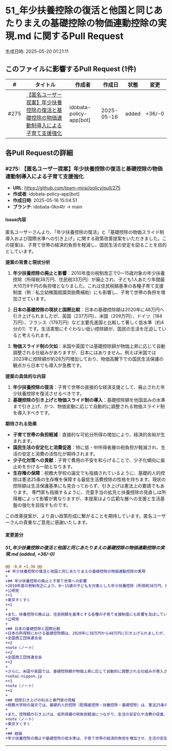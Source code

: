 # 51_年少扶養控除の復活と他国と同じあたりまえの基礎控除の物価連動控除の実現.md に関するPull Request

生成日時: 2025-05-20 01:21:11

## このファイルに影響するPull Request (1件)

| # | タイトル | 作成者 | 作成日 | 状態 | 変更 |
|---|---------|--------|--------|------|------|
| #275 | [【匿名ユーザー提案】年少扶養控除の復活と基礎控除の物価連動制導入による子育て支援強化](https://github.com/team-mirai/policy/pull/275) | idobata-policy-app[bot] | 2025-05-16 | added | +36/-0 |

## 各Pull Requestの詳細

### #275: 【匿名ユーザー提案】年少扶養控除の復活と基礎控除の物価連動制導入による子育て支援強化

- **URL**: https://github.com/team-mirai/policy/pull/275
- **作成者**: idobata-policy-app[bot]
- **作成日時**: 2025-05-16 15:04:51
- **ブランチ**: idobata-0ko4tr → main

#### Issue内容

匿名ユーザーさんより、「年少扶養控除の復活」と「基礎控除の物価スライド制導入および国際水準への引き上げ」に関する政策改善提案をいただきました。この提案は、子育て世帯の経済的負担を軽減し、国民生活の安定を図ることを目的としています。

**提案の背景と現状分析**

1.  **年少扶養控除の廃止と影響**：2010年度の税制改正で0～15歳対象の年少扶養控除（所得税38万円、住民税33万円）が廃止され、子ども1人あたり年間最大10万9千円の負担増となりました。これは住民税額基準の各種子育て支援制度（例：私立幼稚園就園奨励費補助）にも影響し、子育て世帯の負担を増加させています。

2.  **日本の基礎控除の現状と国際比較**：日本の基礎控除額は2020年に48万円へ引き上げられましたが、英国（237万円）、米国（209万円）、ドイツ（184万円）、フランス（179万円）など主要先進国と比較して著しく低水準（約4分の1）です。生活実態にそぐわない低い控除額が、国民の生活を圧迫していると考えられます。

3.  **物価スライド制の欠如**：米国や英国では基礎控除額が物価上昇に応じて自動調整される仕組みがありますが、日本にはありません。例えば米国では2023年に控除額が約28万円増加しており、物価高騰下での国民生活保護の観点から日本でも導入が急務です。

**提案の具体的な内容**

1.  **年少扶養控除の復活**：子育て世帯の直接的な経済支援として、廃止された年少扶養控除を復活させるべきです。
2.  **基礎控除の引き上げと物価スライド制の導入**：基礎控除額を他国並みの水準まで引き上げ、かつ、物価変動に応じて自動的に調整される物価スライド制を導入すべきです。

**期待される効果**

*   **子育て世帯の負担軽減**：直接的な可処分所得の増加により、経済的余裕が生まれます。
*   **国民生活の安定化と消費促進**：特に低・中所得者層の税負担が軽減され、生活の安定と消費の活性化が期待されます。
*   **少子化対策への貢献**：子育て費用の不安を和らげることで、少子化傾向に歯止めをかける一助となります。
*   **生存権の保障**：税務大学校の論文でも指摘されているように、基礎的人的控除は憲法25条の生存権を保障する最低生活費控除の性格を持ちます。現状の控除額は生活保護基準にも見合っておらず、引き上げは憲法上の要請でもあります。
専門家も指摘するように、児童手当の拡充と扶養控除の見直しは所得層によって影響が異なりますが、本提案はより広範な層への支援と生活基盤の強化を目指すものです。

この改善提案が、より良い政策形成に繋がることを期待しています。匿名ユーザーさんの貴重なご意見に感謝いたします。

#### 変更差分

##### 51_年少扶養控除の復活と他国と同じあたりまえの基礎控除の物価連動控除の実現.md (added, +36/-0)

```diff
@@ -0,0 +1,36 @@
+# 年少扶養控除の復活と他国と同じあたりまえの基礎控除の物価連動控除の実現
+
+## 年少扶養控除の廃止と子育て世帯への影響
+2010年度の税制改正により、0～15歳の子どもを対象とした年少扶養控除（所得税38万円、住民税33万円）が廃止されました。これにより、子ども1人あたり年間で所得税最大7万6,000円、住民税3万3,000円の負担増となりました 。
+公明党
++1
+東京すくすく
++1
+
+また、扶養控除の廃止は、住民税額を基準とする各種の子育て支援制度にも影響を及ぼしています。例えば、私立幼稚園就園奨励費補助などで混乱が生じ、子育て世帯の負担が増加しました 。
+公明党
+
+## 日本の基礎控除と国際比較
+日本の所得税における基礎控除額は、2020年に38万円から48万円に引き上げられましたが、依然として他国と比べて低水準です。国立国会図書館の調査によれば、英国は237万円、米国は209万円、ドイツは184万円、フランスは179万円となっており、日本の控除額はこれらの国々の約4分の1にとどまっています 。
+全国商工団体連合会
++2
+note（ノート）
++2
+全国商工団体連合会
++2
+
+さらに、米国や英国では、基礎控除額が物価上昇に応じて自動的に調整される仕組みが導入されています。例えば、米国では2023年に控除額が前年より約28万円増加しました 。
+sekai-nippon.jp
++1
+note（ノート）
++1
+
+## 控除引き上げの利点と専門家の見解
+税務大学校の論文では、基礎的人的控除（配偶者控除・扶養控除・基礎控除）は、憲法25条の生存権を保障するための最低生活費控除であると指摘されています。現状の控除額が生活保護基準に見合っておらず、引き上げが必要であるとされています 。
+
+また、控除額の引き上げは、低所得層の税負担軽減につながり、生活の安定化や消費の促進、少子化対策としての効果も期待されています。ファイナンシャルプランナーの八木陽子氏は、児童手当の拡充と扶養控除の見直しを差し引きで考えると、所得によって受けられる恩恵が異になると指摘しています 。
+note（ノート）
+東京すくすく
+
+## 結論
+年少扶養控除の廃止や基礎控除の低水準は、子育て世帯の経済的負担を増加させ、生活の安定を脅かしています。他国のように、物価上昇に応じた控除額の自動調整や、基礎控除の引き上げを検討することが、子育て支援や少子化対策として重要です。
```

---

